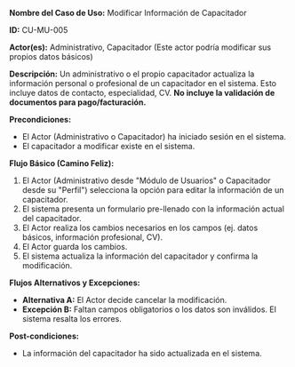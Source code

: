 **Nombre del Caso de Uso:** Modificar Información de Capacitador

**ID:** CU-MU-005

**Actor(es):** Administrativo, Capacitador (Este actor podría modificar sus propios datos básicos)

**Descripción:** Un administrativo o el propio capacitador actualiza la información personal o profesional de un capacitador en el sistema. Esto incluye datos de contacto, especialidad, CV. **No incluye la validación de documentos para pago/facturación.**

**Precondiciones:**

* El Actor (Administrativo o Capacitador) ha iniciado sesión en el sistema.
* El capacitador a modificar existe en el sistema.

**Flujo Básico (Camino Feliz):**

1. El Actor (Administrativo desde "Módulo de Usuarios" o Capacitador desde su "Perfil") selecciona la opción para editar la información de un capacitador.
2. El sistema presenta un formulario pre-llenado con la información actual del capacitador.
3. El Actor realiza los cambios necesarios en los campos (ej. datos básicos, información profesional, CV).
4. El Actor guarda los cambios.
5. El sistema actualiza la información del capacitador y confirma la modificación.

**Flujos Alternativos y Excepciones:**

* **Alternativa A:** El Actor decide cancelar la modificación.
* **Excepción B:** Faltan campos obligatorios o los datos son inválidos. El sistema resalta los errores.

**Post-condiciones:**

* La información del capacitador ha sido actualizada en el sistema.